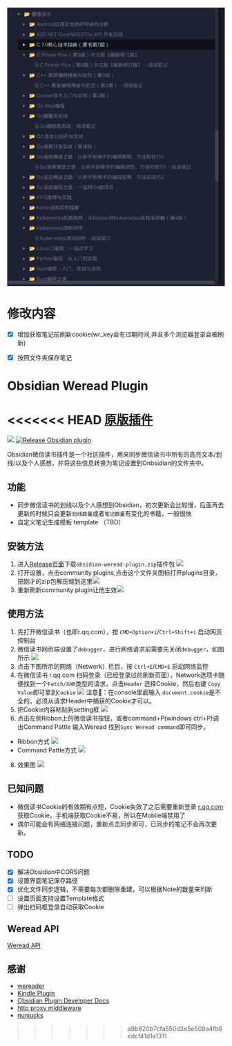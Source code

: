 ![](./image.png)

# 修改内容

- [x] 增加获取笔记前刷新cookie(wr_key会有过期时间,并且多个浏览器登录会被刷新)
- [x] 按照文件夹保存笔记


# Obsidian Weread Plugin

<<<<<<< HEAD
[原版插件](https://github.com/zhaohongxuan/obsidian-weread-plugin)
=======
[![](https://github.com/zhaohongxuan/obsidian-weread-plugin/actions/workflows/CI.yml/badge.svg)](https://github.com/zhaohongxuan/obsidian-weread-plugin/actions/workflows/CI.yml)
[![Release Obsidian plugin](https://github.com/zhaohongxuan/obsidian-weread-plugin/actions/workflows/release.yml/badge.svg)](https://github.com/zhaohongxuan/obsidian-weread-plugin/actions/workflows/release.yml)

Obsidian微信读书插件是一个社区插件，用来同步微信读书中所有的高亮文本/划线/以及个人感想，并将这些信息转换为笔记设置到Onbsidian的文件夹中。

## 功能
- 同步微信读书的划线以及个人感想到Obsidian，初次更新会比较慢，后面再去更新的时候只会更新`划线数量`或者`笔记数量`有变化的书籍，一般很快
- 自定义笔记生成模板 template （TBD）

## 安装方法
1. 进入[Release页面](https://github.com/zhaohongxuan/obsidian-weread-plugin/releases)下载`obsidian-weread-plugin.zip`插件包
   ![](https://cdn.jsdelivr.net/gh/zhaohongxuan/picgo@master/20220512084624.png)
2. 打开设置，点击community plugins,点击这个文件夹图标打开plugins目录，把刚才的zip包解压缩到这里![](https://cdn.jsdelivr.net/gh/zhaohongxuan/picgo@master/20220514081630.png)
3. 重新刷新community plugin让他生效![](https://cdn.jsdelivr.net/gh/zhaohongxuan/picgo@master/20220512084836.png)
## 使用方法

1. 先打开微信读书（也即r.qq.com），按 `CMD+Option+i`/`Ctrl+Shift+i` 启动网页控制台
2. 微信读书网页端设置了`debugger`，进行网络请求前需要先关闭`debugger`，如图所示 ![](https://cdn.jsdelivr.net/gh/zhaohongxuan/picgo@master/20220513183621.png)
4. 点击下图所示的网络（Network）栏目，按 `Ctrl+E`/`CMD+E` 启动网络监控
5. 在微信读书 r.qq.com 扫码登录（已经登录过的刷新页面），Network选项卡随便找到一个`Fetch/XHR`类型的请求，点击`Header` 选择Cookie，然后右键 `Copy Value`即可拿到`Cookie`
   ![](https://cdn.jsdelivr.net/gh/zhaohongxuan/picgo@master/20220511235931.png)
   注意📢：在console里面输入 `document.cookie`是不全的，必须从请求Header中捕获的Cookie才可以。
6. 把Cookie内容粘贴到setting框
![](https://cdn.jsdelivr.net/gh/zhaohongxuan/picgo@master/20220511235704.png)
7. 点击左侧Ribbon上的微信读书按钮，或者command+P(windows ctrl+P)调出Command Pattle 输入Weread 找到`Sync Weread command`即可同步。

- Ribbon方式
![](https://cdn.jsdelivr.net/gh/zhaohongxuan/picgo@master/20220511235530.png)
- Command Pattle方式
   ![](https://cdn.jsdelivr.net/gh/zhaohongxuan/picgo@master/20220511235440.png)
8. 效果图 ![](https://cdn.jsdelivr.net/gh/zhaohongxuan/picgo@master/20220513123617.png)
## 已知问题

- 微信读书Cookie的有效期有点短，Cookie失效了之后需要重新登录 [r.qq.com](r.qq.com)获取Cookie，手机端获取Cookie不易，所以在Mobile端禁用了
- 偶尔可能会有网络连接问题，重新点击同步即可，已同步的笔记不会再次更新。
  
## TODO
- [x] 解决Obsidian中CORS问题
- [x] 设置界面笔记保存路径
- [x] 优化文件同步逻辑，不需要每次都删除重建，可以根据Note的数量来判断
- [ ] 设置页面支持设置Template格式
- [ ] 弹出扫码框登录自动获取Cookie

## Weread API
[Weread API](./docs/weread-api.md)
## 感谢
- [wereader](https://github.com/arry-lee/wereader)
- [Kindle Plugin](https://github.com/hadynz/obsidian-kindle-plugin)
- [Obsidian Plugin Developer Docs](https://marcus.se.net/obsidian-plugin-docs/)
- [http proxy middleware](https://github.com/chimurai/http-proxy-middleware)
- [nunjucks](https://github.com/mozilla/nunjucks)
>>>>>>> a9b820b7cfa550d3e5e508a4fb8edcf41d1a1311
